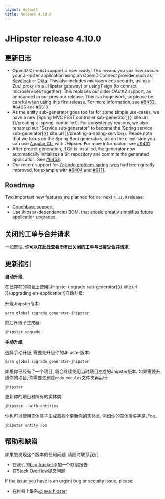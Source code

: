 ```yaml
---
layout: default
title: Release 4.10.0
---
```


JHipster release 4.10.0
==================

更新日志
----------

- OpenID Connect support is now ready! This means you can now secure your JHipster application using an OpenID Connect provider such as [Keycloak](http://www.keycloak.org/) or [Okta](https://www.okta.com). This also includes microservices security, using a Zuul proxy (in a JHipster gateway) or using Feign (to connect microservices together). This replaces our older OAuth2 support, as announced in our previous release. This is a huge work, so please be careful when using this first release. For more information, see [#6432](https://github.com/jhipster/generator-jhipster/issues/6432), [#6435](https://github.com/jhipster/generator-jhipster/pull/6435) and [#6519](https://github.com/jhipster/generator-jhipster/issues/6519).
- As the entity sub-generator goes too far for some simple use-cases, we have a new [Spring MVC REST controller sub-generator]({{ site.url }}/creating-a-spring-controller/). For consistency reasons, we also renamed our "Service sub-generator" to become the [Spring service sub-generator]({{ site.url }}/creating-a-spring-service/). Please note that we focus on the Spring Boot generators, as on the client-side you can use [Angular CLI](https://github.com/angular/angular-cli) with JHipster. For more information, see [#6451](https://github.com/jhipster/generator-jhipster/pull/6451).
- After project generation, if Git is installed, the generator now automatically initializes a Git repository and commits the generated application. See [#6453](https://github.com/jhipster/generator-jhipster/issues/6453).
- Our recent support for [Zalando problem-spring-web](https://github.com/zalando/problem-spring-web) had been greatly improved, for example with [#6404](https://github.com/jhipster/generator-jhipster/issues/6404) and [#6411](https://github.com/jhipster/generator-jhipster/pull/6411).

Roadmap
----------

Two important new features are planned for our next `4.11.0` release:

- [Couchbase support](https://github.com/jhipster/generator-jhipster/issues/6086).
- [Use jhipster-dependencies BOM](https://github.com/jhipster/generator-jhipster/pull/6509), that should greatly simplifies future application upgrades.

关闭的工单与合并请求
------------
一如既往, __[你可以在此处查看所有已关闭的工单与已接受合并请求](https://github.com/jhipster/generator-jhipster/issues?q=milestone%3A4.10.0+is%3Aclosed)__.

更新指引
------------

**自动升级**

在已存在的项目上使用[JHipster upgrade sub-generator]({{ site.url }}/upgrading-an-application/)自动升级:

升级Jhipster版本:

```
yarn global upgrade generator-jhipster
```

然后升级子生成器:

```
jhipster upgrade
```

**手动升级**

选择手动升级, 需要先升级你的Jhipster版本:

```
yarn global upgrade generator-jhipster
```

如果你已经有了一个项目, 将会继续使用当时项目生成的Jhipster版本.
如果需要升级你的项目, 你需要先删除`node_modules`文件夹再运行:

```
jhipster
```

更新你的项目和所有的实体类

```
jhipster --with-entities
```

你也可以使用实体类子生成器挨个更新你的实体类, 例如你的实体类名字是_Foo_

```
jhipster entity Foo
```

帮助和缺陷
--------------

如果您发现这个版本的任何问题, 请随时联系我们:

- 在我们的[bug tracker](https://github.com/jhipster/generator-jhipster/issues?state=open)添加一个缺陷报告
- 在[Stack Overflow](http://stackoverflow.com/tags/jhipster/info)提交问题

If the issue you have is an urgent bug or security issue, please:

- 在推特上联系[@java_hipster](https://twitter.com/java_hipster)
